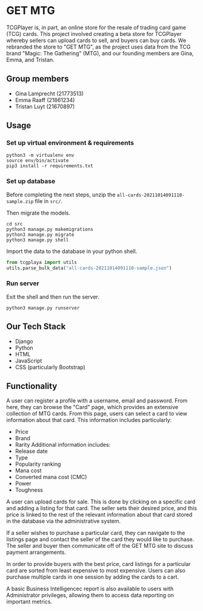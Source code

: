 # GET MTG
TCGPlayer is, in part, an online store for the resale of trading card game (TCG) cards. This project involved creating a beta store for TCGPlayer whereby sellers can upload cards to sell, and buyers can buy cards. We rebranded the store to "GET MTG", as the project uses data from the TCG brand "Magic: The Gathering" (MTG), and our founding members are Gina, Emma, and Tristan.

## Group members
* Gina Lamprecht (21773513)
* Emma Raaff (21861234)
* Tristan Luyt (21670897)
## Usage
### Set up virtual environment & requirements

```
python3 -m virtualenv env
source env/bin/activate
pip3 install -r requirements.txt
```

### Set up database
Before completing the next steps, unzip the `all-cards-20211014091110-sample.zip` file in `src/`.

Then migrate the models.
```
cd src
python3 manage.py makemigrations
python3 manage.py migrate
python3 manage.py shell
```
Import the data to the database in your python shell.
```python
from tcgplaya import utils
utils.parse_bulk_data("all-cards-20211014091110-sample.json")
```

### Run server
Exit the shell and then run the server.

```
python3 manage.py runserver
```


## Our Tech Stack
* Django
* Python
* HTML
* JavaScript
* CSS (particularly Bootstrap)
## Functionality
A user can register a profile with a username, email and password. From here, they can browse the "Card" page, which provides an extensive collection of MTG cards. From this page, users can select a card to view information about that card. This information includes particularly:
* Price
* Brand
* Rarity
Additional information includes:
* Release date
* Type
* Popularity ranking
* Mana cost
* Converted mana cost (CMC)
* Power
* Toughness

A user can upload cards for sale. This is done by clicking on a specific card and adding a listing for that card. The seller sets their desired price, and this price is linked to the rest of the relevant information about that card stored in the database via the administrative system.

If a seller wishes to purchase a particular card, they can navigate to the listings page and contact the seller of the card they would like to purchase. The seller and buyer then communicate off of the GET MTG site to discuss payment arrangements.

In order to provide buyers with the best price, card listings for a particular card are sorted from least expensive to most expensive. Users can also purchase multiple cards in one session by adding the cards to a cart.

A basic Business Intelligencec report is also available to users with Administrator privileges, allowing them to access data reporting on important metrics.
